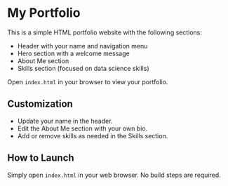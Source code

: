 # My Portfolio

This is a simple HTML portfolio website with the following sections:
- Header with your name and navigation menu
- Hero section with a welcome message
- About Me section
- Skills section (focused on data science skills)

Open `index.html` in your browser to view your portfolio.

## Customization
- Update your name in the header.
- Edit the About Me section with your own bio.
- Add or remove skills as needed in the Skills section.

## How to Launch
Simply open `index.html` in your web browser. No build steps are required.
